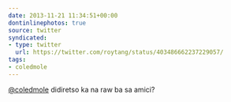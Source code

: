 ```yaml
---
date: 2013-11-21 11:34:51+00:00
dontinlinephotos: true
source: twitter
syndicated:
- type: twitter
  url: https://twitter.com/roytang/status/403486662237229057/
tags:
- coledmole
---
```


[@coledmole](https://twitter.com/coledmole/) didiretso ka na raw ba sa amici?